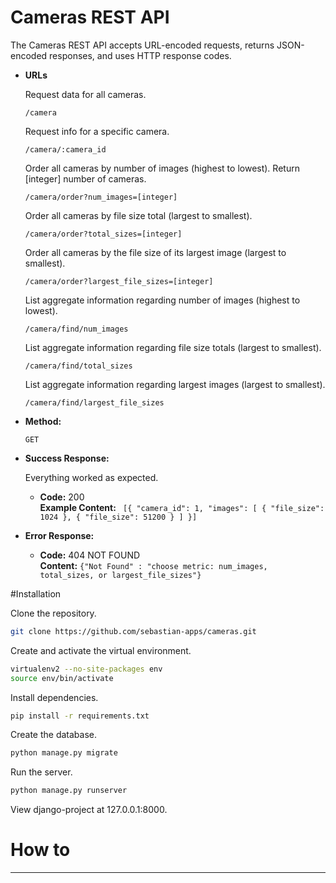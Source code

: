 # Cameras REST API

The Cameras REST API accepts URL-encoded requests, returns JSON-encoded responses, and uses HTTP response codes.

* **URLs**

  Request data for all cameras.

  `/camera` 

  Request info for a specific camera.

  `/camera/:camera_id` 

  Order all cameras by number of images (highest to lowest). Return [integer] number of cameras.

  `/camera/order?num_images=[integer]`

  Order all cameras by file size total (largest to smallest).

  `/camera/order?total_sizes=[integer]`

  Order all cameras by the file size of its largest image (largest to smallest).

  `/camera/order?largest_file_sizes=[integer]`

  List aggregate information regarding number of images (highest to lowest).

  `/camera/find/num_images`

  List aggregate information regarding file size totals (largest to smallest).

  `/camera/find/total_sizes`

  List aggregate information regarding largest images (largest to smallest).

  `/camera/find/largest_file_sizes`


* **Method:**
  
  `GET` 

  
* **Success Response:**
  
  Everything worked as expected.

  * **Code:** 200 <br />
    **Example Content:** `
    [{
        "camera_id": 1,
        "images": [
            {
                "file_size": 1024
            },
            {
                "file_size": 51200
            }
        ]
    }]`
 
* **Error Response:**
  
  * **Code:** 404 NOT FOUND<br />
    **Content:** `{"Not Found" : "choose metric: num_images, total_sizes, or largest_file_sizes"}`


#Installation

Clone the repository.

```bash
git clone https://github.com/sebastian-apps/cameras.git
```

Create and activate the virtual environment.

```bash
virtualenv2 --no-site-packages env
source env/bin/activate
```

Install dependencies.

```bash
pip install -r requirements.txt
```

Create the database.

```bash
python manage.py migrate
```

Run the server.

```bash
python manage.py runserver
```

View django-project at 127.0.0.1:8000.


# How to
----

